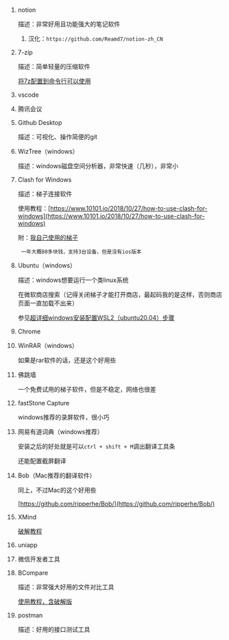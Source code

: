 <!--
 * @Date: 2022-06-27 14:41:28
 * @LastEditors: Lq
 * @LastEditTime: 2022-06-27 20:09:44
 * @FilePath: \learnningNotes\软件推荐及破解锦集\好用软件合集及软件资源.md
-->
1. notion

    描述：非常好用且功能强大的笔记软件

    1. 汉化：`https://github.com/Reamd7/notion-zh_CN`

2. 7-zip

    描述：简单轻量的压缩软件

    [将7z配置到命令行可以使用](https://www.likecs.com/show-829595.html)

3. vscode

4. 腾讯会议

5. Github Desktop

    描述：可视化、操作简便的git

6. WizTree（windows）

    描述：windows磁盘空间分析器，非常快速（几秒），非常小

7. Clash for Windows

    描述：梯子连接软件

    使用教程：[https://www.10101.io/2018/10/27/how-to-use-clash-for-windows](https://www.10101.io/2018/10/27/how-to-use-clash-for-windows)

    附：[我自己使用的梯子](https://protalv1.clsnetwork.co/user)

        一年大概80多块钱，支持3台设备，但是没有ios版本

8. Ubuntu（windows）

    描述：windows想要运行一个类linux系统

    在微软商店搜索（记得关闭梯子才能打开商店，最起码我的是这样，否则商店页面一直加载不出来）

    参见[超详细windows安装配置WSL2（ubuntu20.04）步骤](https://zhuanlan.zhihu.com/p/438255467)

9. Chrome

10. WinRAR（windows）

    如果是rar软件的话，还是这个好用些

11. 佛跳墙

    一个免费试用的梯子软件，但是不稳定，网络也很差

12. fastStone Capture

    windows推荐的录屏软件，很小巧

13. 网易有道词典（windows推荐）

    安装之后的好处就是可以`ctrl + shift + M`调出翻译工具条

    还能配置截屏翻译

14. Bob（Mac推荐的翻译软件）

    同上，不过Mac的这个好用些

    [https://github.com/ripperhe/Bob/](https://github.com/ripperhe/Bob/)

15. XMind

    [破解教程](https://www.cnblogs.com/yjd_hycf_space/p/10403120.html)

16. uniapp

17. 微信开发者工具

18. BCompare

    描述：非常强大好用的文件对比工具

    [使用教程，含破解版](https://m.php.cn/article/414433.html)

19. postman

    描述：好用的接口测试工具